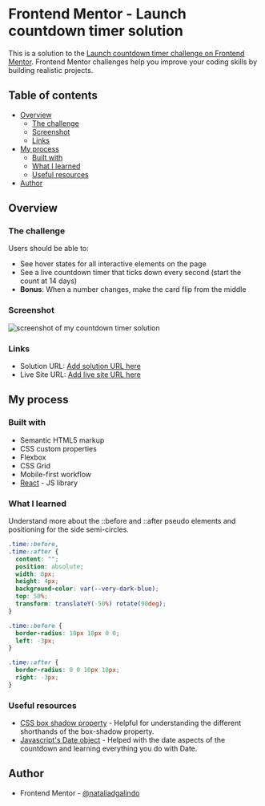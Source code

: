 # Frontend Mentor - Launch countdown timer solution

This is a solution to the [Launch countdown timer challenge on Frontend Mentor](https://www.frontendmentor.io/challenges/launch-countdown-timer-N0XkGfyz-). Frontend Mentor challenges help you improve your coding skills by building realistic projects.

## Table of contents

- [Overview](#overview)
  - [The challenge](#the-challenge)
  - [Screenshot](#screenshot)
  - [Links](#links)
- [My process](#my-process)
  - [Built with](#built-with)
  - [What I learned](#what-i-learned)
  - [Useful resources](#useful-resources)
- [Author](#author)

## Overview

### The challenge

Users should be able to:

- See hover states for all interactive elements on the page
- See a live countdown timer that ticks down every second (start the count at 14 days)
- **Bonus**: When a number changes, make the card flip from the middle

### Screenshot

![screenshot of my countdown timer solution](/assets/images/countdown-timer.jpeg)

### Links

- Solution URL: [Add solution URL here](https://your-solution-url.com)
- Live Site URL: [Add live site URL here](https://your-live-site-url.com)

## My process

### Built with

- Semantic HTML5 markup
- CSS custom properties
- Flexbox
- CSS Grid
- Mobile-first workflow
- [React](https://reactjs.org/) - JS library

### What I learned

Understand more about the ::before and ::after pseudo elements and positioning for the side semi-circles.

```css
.time::before,
.time::after {
  content: "";
  position: absolute;
  width: 8px;
  height: 4px;
  background-color: var(--very-dark-blue);
  top: 50%;
  transform: translateY(-50%) rotate(90deg);
}

.time::before {
  border-radius: 10px 10px 0 0;
  left: -3px;
}

.time::after {
  border-radius: 0 0 10px 10px;
  right: -3px;
}
```

### Useful resources

- [CSS box shadow property](https://developer.mozilla.org/en-US/docs/Web/CSS/box-shadow) - Helpful for understanding the different shorthands of the box-shadow property.
- [Javascript's Date object](https://developer.mozilla.org/en-US/docs/Web/JavaScript/Reference/Global_Objects/Date) - Helped with the date aspects of the countdown and learning everything you do with Date.

## Author

- Frontend Mentor - [@nataliadgalindo](https://www.frontendmentor.io/profile/nataliadgalindo)
